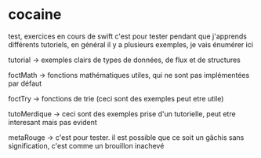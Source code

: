 # cocaine
test, exercices en cours de swift
c'est pour tester pendant que j'apprends différents tutoriels, en général il y a plusieurs exemples, je vais énumérer ici


tutorial  -> exemples clairs de types de données, de flux et de structures

foctMath  -> fonctions mathématiques utiles, qui ne sont pas implémentées par défaut

foctTry   -> fonctions de trie (ceci sont des exemples peut etre utile)

tutoMerdique  -> ceci sont des exemples prise d'un tutorielle, peut etre interesant mais pas evident

metaRouge -> c'est pour tester. il est possible que ce soit un gâchis sans signification, c'est comme un brouillon inachevé
